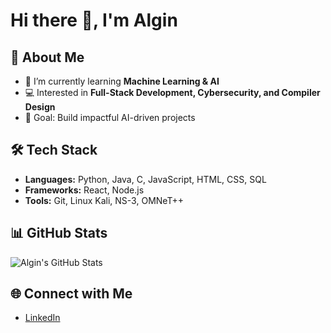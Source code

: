 # Hi there 👋, I'm Algin  

## 🚀 About Me
- 🌱 I’m currently learning **Machine Learning & AI**
- 💻 Interested in **Full-Stack Development, Cybersecurity, and Compiler Design**
- 🎯 Goal: Build impactful AI-driven projects

## 🛠 Tech Stack
- **Languages:** Python, Java, C, JavaScript, HTML, CSS, SQL  
- **Frameworks:** React, Node.js  
- **Tools:** Git, Linux Kali, NS-3, OMNeT++  

## 📊 GitHub Stats
![Algin's GitHub Stats](https://github-readme-stats.vercel.app/api?username=Algin-Godfrey&show_icons=true&theme=radical)

## 🌐 Connect with Me
- [LinkedIn]([https://linkedin.com/in/your-profile](https://www.linkedin.com/in/algin-godfrey-9240a6254/))  
